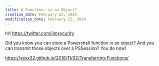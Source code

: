 ```yaml
---
title: A Function… in an Object?
creation_date: February 22, 2024
modification_date: February 22, 2024
---
```

h/t https://twitter.com/jimsycurity

Did you know you can store a Powershell function in an object? And you can transmit those objects over a PSSession?  You do now!

https://vexx32.github.io/2018/11/02/Transferring-Functions/
